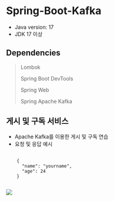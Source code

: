 # Spring-Boot-Kafka
- Java version: 17
- JDK 17 이상

## Dependencies
> Lombok
> 
> Spring Boot DevTools
> 
> Spring Web
> 
> Spring Apache Kafka

## 게시 및 구독 서비스
- Apache Kafka를 이용한 게시 및 구독 연습
- 요청 및 응답 예시

<pre>
  <code>
    { 
      "name": "yourname",
      "age": 24
    }
  </code>
</pre>
<img src="https://github.com/user-attachments/assets/0ff6ed1d-1fdb-4cc2-b5d5-8333f81b0657"/>
